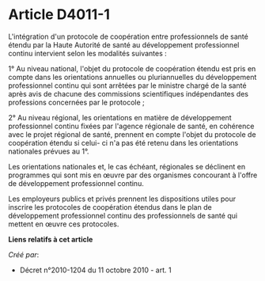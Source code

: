 # Article D4011-1

L'intégration d'un protocole de coopération entre professionnels de santé étendu par la Haute Autorité de santé au
développement professionnel continu intervient selon les modalités suivantes :

1° Au niveau national, l'objet du protocole de coopération étendu est pris en compte dans les orientations annuelles ou
pluriannuelles du développement professionnel continu qui sont arrêtées par le ministre chargé de la santé après avis de
chacune des commissions scientifiques indépendantes des professions concernées par le protocole ;

2° Au niveau régional, les orientations en matière de développement professionnel continu fixées par l'agence régionale de
santé, en cohérence avec le projet régional de santé, prennent en compte l'objet du protocole de coopération étendu si celui-
ci n'a pas été retenu dans les orientations nationales prévues au 1°.

Les orientations nationales et, le cas échéant, régionales se déclinent en programmes qui sont mis en œuvre par des
organismes concourant à l'offre de développement professionnel continu.

Les employeurs publics et privés prennent les dispositions utiles pour inscrire les protocoles de coopération étendus dans le
plan de développement professionnel continu des professionnels de santé qui mettent en œuvre ces protocoles.

**Liens relatifs à cet article**

_Créé par_:

  - Décret n°2010-1204 du 11 octobre 2010 - art. 1
